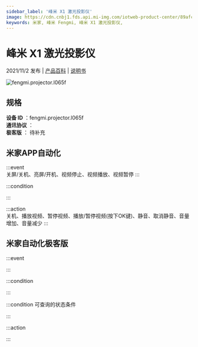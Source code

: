 ```yaml
---
sidebar_label: '峰米 X1 激光投影仪'
image: https://cdn.cnbj1.fds.api.mi-img.com/iotweb-product-center/89afc5a3c31368382edd50da5db45273_1632452370914.png?GalaxyAccessKeyId=AKVGLQWBOVIRQ3XLEW&Expires=9223372036854775807&Signature=/E4xoiaSAzkoqGSuAYiAILZojs8=
keywords: 米家, 峰米 Fengmi, 峰米 X1 激光投影仪, 
---
```

# 峰米 X1 激光投影仪

2021/11/2 发布 | [产品百科](https://home.mi.com/webapp/content/baike/product/index.html?model=fengmi.projector.l065f/) | [说明书](https://home.mi.com/views/introduction.html?model=fengmi.projector.l065f&region=cn)

![fengmi.projector.l065f](https://cdn.cnbj1.fds.api.mi-img.com/iotweb-product-center/89afc5a3c31368382edd50da5db45273_1632452370914.png?GalaxyAccessKeyId=AKVGLQWBOVIRQ3XLEW&Expires=9223372036854775807&Signature=/E4xoiaSAzkoqGSuAYiAILZojs8=)

## 规格  
> 
**设备 ID** ：fengmi.projector.l065f  
**通讯协议** ：  
**极客版**  ： 待补充 


## 米家APP自动化  

:::event  
关屏/关机、亮屏/开机、视频停止、视频播放、视频暂停
:::

:::condition  

:::

:::action   
关机、播放视频、暂停视频、播放/暂停视频(按下OK键)、静音、取消静音、音量增加、音量减少
:::

## 米家自动化极客版  

:::event  

:::

:::condition  

:::

:::condition 可查询的状态条件  

:::

:::action  

:::

        
